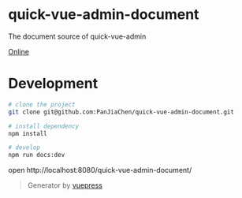 # quick-vue-admin-document

 The document source of quick-vue-admin
 
 [Online](https://linzhixian.github.io/quick-vue-admin-document/)

# Development
 
```bash
# clone the project
git clone git@github.com:PanJiaChen/quick-vue-admin-document.git

# install dependency
npm install

# develop
npm run docs:dev
```
open http://localhost:8080/quick-vue-admin-document/

> Generator by [vuepress](https://github.com/vuejs/vuepress)
